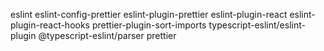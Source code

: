 eslint eslint-config-prettier eslint-plugin-prettier eslint-plugin-react eslint-plugin-react-hooks prettier-plugin-sort-imports typescript-eslint/eslint-plugin @typescript-eslint/parser prettier